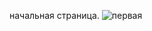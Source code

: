 начальная страница.
![первая](https://user-images.githubusercontent.com/76496638/132579930-aadac576-764c-4dc0-9255-4aa7cfc71fd1.png)


